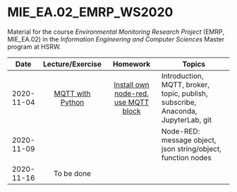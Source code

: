 # MIE_EA.02_EMRP_WS2020

Material for the course _Environmental Monitoring Research Project_ (EMRP, MIE_EA.02) in the _Information Engineering and Computer Sciences_ Master program at HSRW.

|    Date    | Lecture/Exercise |                                                                          Homework                                                                         | Topics                                                                         |
|:----------:|:----------------:|:---------------------------------------------------------------------------------------------------------------------------------------------------------:|--------------------------------------------------------------------------------|
| 2020-11-04 | [MQTT with Python](https://github.com/rolfbecker/MIE_EA.02_EMRP_WS2020/tree/main/0101_MQTT/0104_Python_Publish_Subscribe)                 | [Install own node-red, use MQTT block](https://github.com/rolfbecker/MIE_EA.02_EMRP_WS2020/blob/main/0101_MQTT/0104_Python_Publish_Subscribe/Homework.md) | Introduction, MQTT, broker, topic, publish, subscribe, Anaconda, JupyterLab, git  |
| 2020-11-09 |                  |                                                                                                                                                           | Node-RED: message object, json string/object, function nodes                                         |
| 2020-11-16 |  To be done                |                                                                                                                                                           |                                                                                |
